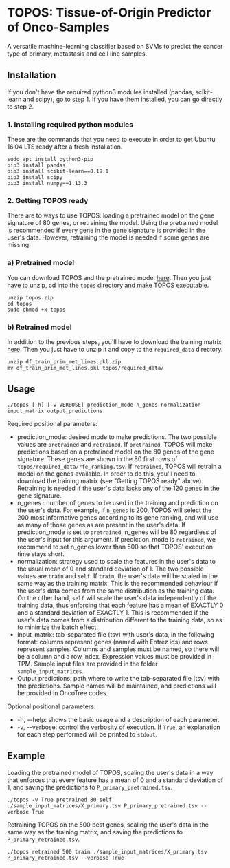TOPOS: Tissue-of-Origin Predictor of Onco-Samples
=================================================

A versatile machine-learning classifier based on SVMs to predict the cancer type of primary, metastasis and cell line samples.

Installation
------------

If you don't have the required python3 modules installed (pandas, scikit-learn and scipy), go to step 1. If you have them installed, you can go directly to step 2.

### 1. Installing required python modules

These are the commands that you need to execute in order to get Ubuntu 16.04 LTS ready after a fresh installation.

```
sudo apt install python3-pip
pip3 install pandas
pip3 install scikit-learn==0.19.1
pip3 install scipy
pip3 install numpy==1.13.3
```

### 2. Getting TOPOS ready

There are to ways to use TOPOS: loading a pretrained model on the gene signature of 80 genes, or retraining the model. Using the pretrained model is recommended if every gene in the gene signature is provided in the user's data. However, retraining the model is needed if some genes are missing.

### a) Pretrained model

You can download TOPOS and the pretrained model [here](https://drive.google.com/open?id=1blyP0Z_F80S8UE-vyd6wo4siwXWh2baC). Then you just have to unzip, cd into the `topos` directory and make TOPOS executable.

```
unzip topos.zip
cd topos
sudo chmod +x topos
```

### b) Retrained model

In addition to the previous steps, you'll have to download the training matrix [here](https://drive.google.com/open?id=1faCXPBDq5yYmaufPfXW4huDgbl-H4roh). Then you just have to unzip it and copy to the `required_data` directory.

```
unzip df_train_prim_met_lines.pkl.zip
mv df_train_prim_met_lines.pkl topos/required_data/
```


Usage
-----

```
./topos [-h] [-v VERBOSE] prediction_mode n_genes normalization input_matrix output_predictions
```

Required positional parameters:

* prediction_mode: desired mode to make predictions. The two possible values are ```pretrained``` and ```retrained```. If ```pretrained```, TOPOS will make predictions based on a pretrained model on the 80 genes of the gene signature. These genes are shown in the 80 first rows of ```topos/required_data/rfe_ranking.tsv```. If ```retrained```, TOPOS will retrain a model on the genes available. In order to do this, you'll need to download the training matrix (see "Getting TOPOS ready" above). Retraining is needed if the user's data lacks any of the 120 genes in the gene signature.
* n_genes : number of genes to be used in the training and prediction on the user's data. For example, if ``` n_genes ``` is 200, TOPOS will select the 200 most informative genes according to its gene ranking, and will use as many of those genes as are present in the user's data. If prediction_mode is set to ```pretrained```, n_genes will be 80 regardless of the user's input for this argument. If prediction_mode is ```retrained```, we recommend to set n_genes lower than 500 so that TOPOS' execution time stays short.
* normalization: strategy used to scale the features in the user's data to the usual mean of 0 and standard deviation of 1. The two possible values are ``` train ``` and ``` self ```. If ``` train ```, the user's data will be scaled in the same way as the training matrix. This is the recommended behaviour if the user's data comes from the same distribution as the training data. On the other hand, ``` self ``` will scale the user's data independently of the training data, thus enforcing that each feature has a mean of EXACTLY 0 and a standard deviation of EXACTLY 1. This is recommended if the user's data comes from a distribution different to the training data, so as to minimize the batch effect.
* input_matrix: tab-separated file (tsv) with user's data, in the following format: columns represent genes (named with Entrez ids) and rows represent samples. Columns and samples must be named, so there will be a column and a row index. Expression values must be provided in TPM. Sample input files are provided in the folder ``` sample_input_matrices ```.
* Output predictions: path where to write the tab-separated file (tsv) with the predictions. Sample names will be maintained, and predictions will be provided in OncoTree codes.

Optional positional parameters:

* -h, --help: shows the basic usage and a description of each parameter.
* -v, --verbose: control the verbosity of execution. If ``` True ```, an explanation for each step performed will be printed to ``` stdout ```.

Example
-------

Loading the pretrained model of TOPOS, scaling the user's data in a way that enforces that every feature has a mean of 0 and a standard deviation of 1, and saving the predictions to ```P_primary_pretrained.tsv```.

```
./topos -v True pretrained 80 self ./sample_input_matrices/X_primary.tsv P_primary_pretrained.tsv --verbose True
```

Retraining TOPOS on the 500 best genes, scaling the user's data in the same way as the training matrix, and saving the predictions to ```P_primary_retrained.tsv```.

```
./topos retrained 500 train ./sample_input_matrices/X_primary.tsv P_primary_retrained.tsv --verbose True
```
